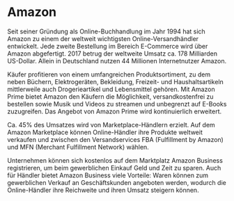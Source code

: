 # Amazon

<div class="container-toc"></div>

Seit seiner Gründung als Online-Buchhandlung im Jahr 1994 hat sich Amazon zu einem der weltweit wichtigsten Online-Versandhändler entwickelt. Jede zweite Bestellung im Bereich E-Commerce wird über Amazon abgefertigt. 2017 betrug der weltweite Umsatz ca. 178 Milliarden US-Dollar. Allein in Deutschland nutzen 44 Millionen Internetnutzer Amazon.

Käufer profitieren von einem umfangreichen Produktsortiment, zu dem neben Büchern, Elektrogeräten, Bekleidung, Freizeit- und Haushaltsartikeln mittlerweile auch Drogerieartikel und Lebensmittel gehören. Mit Amazon Prime bietet Amazon den Käufern die Möglichkeit, versandkostenfrei zu bestellen sowie Musik und Videos zu streamen und unbegrenzt auf E-Books zuzugreifen. Das Angebot von Amazon Prime wird kontinuierlich erweitert.

Ca. 45% des Umsatzes wird von Marketplace-Händlern erzielt. Auf dem Amazon Marketplace können Online-Händler ihre Produkte weltweit verkaufen und zwischen den Versandservices FBA (Fulfillment by Amazon) und MFN (Merchant Fulfillment Network) wählen.

Unternehmen können sich kostenlos auf dem Marktplatz Amazon Business registrieren, um beim gewerblichen Einkauf Geld und Zeit zu sparen. Auch für Händler bietet Amazon Business viele Vorteile: Waren können zum gewerblichen Verkauf an Geschäftskunden angeboten werden, wodurch die Online-Händler ihre Reichweite und ihren Umsatz steigern können.


